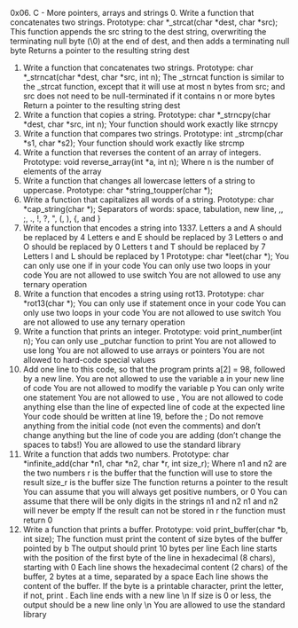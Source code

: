 0x06. C - More pointers, arrays and strings
0. Write a function that concatenates two strings.
	Prototype: char *_strcat(char *dest, char *src);
	This function appends the src string to the dest string, overwriting the terminating null byte (\0) at the end of dest, and then adds a terminating null byte
	Returns a pointer to the resulting string dest
1. Write a function that concatenates two strings.
	Prototype: char *_strncat(char *dest, char *src, int n);
	The _strncat function is similar to the _strcat function, except that
		it will use at most n bytes from src; and
		src does not need to be null-terminated if it contains n or more bytes
	Return a pointer to the resulting string dest
2. Write a function that copies a string.
	Prototype: char *_strncpy(char *dest, char *src, int n);
	Your function should work exactly like strncpy
3. Write a function that compares two strings.
	Prototype: int _strcmp(char *s1, char *s2);
	Your function should work exactly like strcmp
4. Write a function that reverses the content of an array of integers.
	Prototype: void reverse_array(int *a, int n);
	Where n is the number of elements of the array
5. Write a function that changes all lowercase letters of a string to uppercase.
	Prototype: char *string_toupper(char *);
6. Write a function that capitalizes all words of a string.
	Prototype: char *cap_string(char *);
	Separators of words: space, tabulation, new line, ,, ;, ., !, ?, ", (, ), {, and }
7. Write a function that encodes a string into 1337.
	Letters a and A should be replaced by 4
	Letters e and E should be replaced by 3
	Letters o and O should be replaced by 0
	Letters t and T should be replaced by 7
	Letters l and L should be replaced by 1
	Prototype: char *leet(char *);
	You can only use one if in your code
	You can only use two loops in your code
	You are not allowed to use switch
	You are not allowed to use any ternary operation
8. Write a function that encodes a string using rot13.
	Prototype: char *rot13(char *);
	You can only use if statement once in your code
	You can only use two loops in your code
	You are not allowed to use switch
	You are not allowed to use any ternary operation
9. Write a function that prints an integer.
	Prototype: void print_number(int n);
	You can only use _putchar function to print
	You are not allowed to use long
	You are not allowed to use arrays or pointers
	You are not allowed to hard-code special values
10. Add one line to this code, so that the program prints a[2] = 98, followed by a new line.
	You are not allowed to use the variable a in your new line of code
	You are not allowed to modify the variable p
	You can only write one statement
	You are not allowed to use ,
	You are not allowed to code anything else than the line of expected line of code at the expected line
	Your code should be written at line 19, before the ;
	Do not remove anything from the initial code (not even the comments)
	and don’t change anything but the line of code you are adding (don’t change the spaces to tabs!)
	You are allowed to use the standard library
11. Write a function that adds two numbers.
	Prototype: char *infinite_add(char *n1, char *n2, char *r, int size_r);
	Where n1 and n2 are the two numbers
	r is the buffer that the function will use to store the result
	size_r is the buffer size
	The function returns a pointer to the result
	You can assume that you will always get positive numbers, or 0
	You can assume that there will be only digits in the strings n1 and n2
	n1 and n2 will never be empty
	If the result can not be stored in r the function must return 0
12. Write a function that prints a buffer.
	Prototype: void print_buffer(char *b, int size);
	The function must print the content of size bytes of the buffer pointed by b
	The output should print 10 bytes per line
	Each line starts with the position of the first byte of the line in hexadecimal (8 chars), starting with 0
	Each line shows the hexadecimal content (2 chars) of the buffer, 2 bytes at a time, separated by a space
	Each line shows the content of the buffer. If the byte is a printable character, print the letter, if not, print .
	Each line ends with a new line \n
	If size is 0 or less, the output should be a new line only \n
	You are allowed to use the standard library
